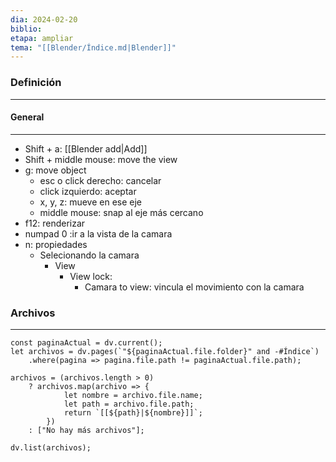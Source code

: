 ```yaml
---
dia: 2024-02-20
biblio: 
etapa: ampliar
tema: "[[Blender/Índice.md|Blender]]"
---
```

### Definición
---

#### General
---
* Shift + a: [[Blender add|Add]]
* Shift + middle mouse: move the view
* g: move object 
	* esc o click derecho: cancelar
	* click izquierdo: aceptar
	* x, y, z: mueve en ese eje
	* middle mouse: snap al eje más cercano
* f12: renderizar
* numpad 0 :ir a la vista de la camara 
* n: propiedades
	* Selecionando la camara
		* View
			* View lock: 
				* Camara to view: vincula el movimiento con la camara


### Archivos
---
```dataviewjs 
const paginaActual = dv.current();
let archivos = dv.pages(`"${paginaActual.file.folder}" and -#Índice`)
	.where(pagina => pagina.file.path != paginaActual.file.path);

archivos = (archivos.length > 0) 
	? archivos.map(archivo => {
			let nombre = archivo.file.name;
			let path = archivo.file.path;
			return `[[${path}|${nombre}]]`;
		}) 
	: ["No hay más archivos"];

dv.list(archivos);	
```